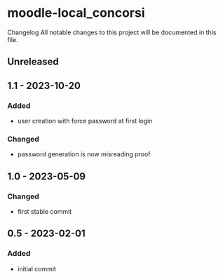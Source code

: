 moodle-local_concorsi
=========================

Changelog
All notable changes to this project will be documented in this file.

## Unreleased

## 1.1 - 2023-10-20
### Added
- user creation with force password at first login

### Changed
- password generation is now misreading proof

## 1.0 - 2023-05-09
### Changed
- first stable commit

## 0.5 - 2023-02-01
### Added
- initial commit
